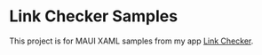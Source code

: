# Link Checker Samples
This project is for MAUI XAML samples from my app [Link Checker](http://linkchecker.nog.im).